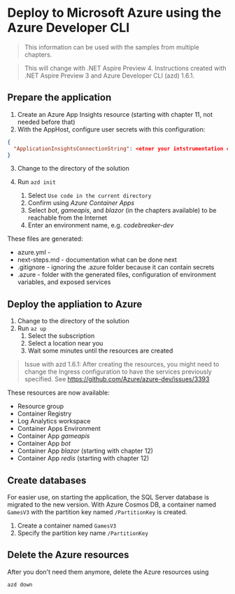 # Deploy to Microsoft Azure using the Azure Developer CLI

> This information can be used with the samples from multiple chapters.

> This will change with .NET Aspire Preview 4. Instructions created with .NET Aspire Preview 3 and Azure Developer CLI (azd) 1.6.1.

## Prepare the application

1. Create an Azure App Insights resource (starting with chapter 11, not needed before that)
2. With the AppHost, configure user secrets with this configuration:

```json
{
  "ApplicationInsightsConnectionString": <etner your intstrumentation connection string>
}
```

3. Change to the directory of the solution

4. Run ```azd init```

    1. Select `Use code in the current directory`
    2. Confirm using *Azure Container Apps*
    3. Select *bot*, *gameapis*, and *blazor* (in the chapters available) to be reachable from the Internet
    4. Enter an environment name, e.g. *codebreaker-dev*

These files are generated:
* azure.yml - 
* next-steps.md - documentation what can be done next
* .gitignore - ignoring the .azure folder because it can contain secrets
* .azure - folder with the generated files, configuration of environment variables, and exposed services

## Deploy the appliation to Azure

1. Change to the directory of the solution
2. Run ```az up```
    1. Select the subscription
    2. Select a location near you
    3. Wait some minutes until the resources are created

> Issue with azd 1.6.1: After creating the resources, you might need to change the Ingress configuration to have the services previously specified. See https://github.com/Azure/azure-dev/issues/3393

These resources are now available:

* Resource group
* Container Registry
* Log Analytics workspace
* Container Apps Environment
* Container App *gameapis*
* Container App *bot*
* Container App *blazor* (starting with chapter 12)
* Container App *redis* (starting with chapter 12)

## Create databases

For easier use, on starting the application, the SQL Server database is migrated to the new version. With Azure Cosmos DB, a container named `GamesV3` with the partition key named `/PartitionKey` is created.

1. Create a container named `GamesV3`
2. Specify the partition key name `/PartitionKey`

## Delete the Azure resources

After you don't need them anymore, delete the Azure resources using

`azd down`
